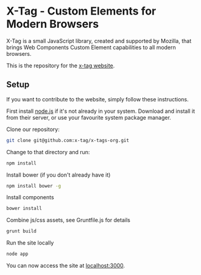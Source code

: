 # X-Tag - Custom Elements for Modern Browsers

X-Tag is a small JavaScript library, created and supported by Mozilla, that brings Web Components Custom Element capabilities to all modern browsers.

This is the repository for the [x-tag website](http://x-tags.org/).


## Setup

If you want to contribute to the website, simply follow these instructions.

First install [node.js](http://nodejs.org/) if it's not already in your system. Download and install it from their server, or use your favourite system package manager.

Clone our repository:

````bash
git clone git@github.com:x-tag/x-tags-org.git
````

Change to that directory and run:

````bash
npm install
````

Install bower (if you don't already have it)

````bash
npm install bower -g
````

Install components

````bash
bower install 
````

Combine js/css assets, see Gruntfile.js for details

````bash
grunt build
````

Run the site locally

````bash
node app
````

You can now access the site at [localhost:3000](http://localhost:3000).
